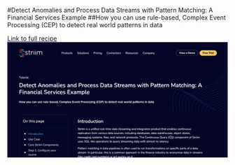 #Detect Anomalies and Process Data Streams with Pattern Matching: A Financial Services Example
##How you can use rule-based, Complex Event Processing (CEP) to detect real world patterns in data

[Link to full recipe](https://www.striim.com/tutorial/pattern-matching-financial-data/)
![Striim, Pattern-matching](https://github.com/striim/recipes/blob/main/pattern-matching-striim/Image.png)
